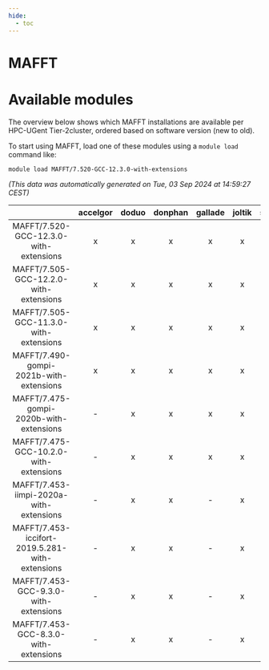 ```yaml
---
hide:
  - toc
---
```


MAFFT
=====

# Available modules


The overview below shows which MAFFT installations are available per HPC-UGent Tier-2cluster, ordered based on software version (new to old).

To start using MAFFT, load one of these modules using a `module load` command like:

```shell
module load MAFFT/7.520-GCC-12.3.0-with-extensions
```

*(This data was automatically generated on Tue, 03 Sep 2024 at 14:59:27 CEST)*  

| |accelgor|doduo|donphan|gallade|joltik|shinx|skitty|
| :---: | :---: | :---: | :---: | :---: | :---: | :---: | :---: |
|MAFFT/7.520-GCC-12.3.0-with-extensions|x|x|x|x|x|x|x|
|MAFFT/7.505-GCC-12.2.0-with-extensions|x|x|x|x|x|-|x|
|MAFFT/7.505-GCC-11.3.0-with-extensions|x|x|x|x|x|-|x|
|MAFFT/7.490-gompi-2021b-with-extensions|x|x|x|x|x|-|x|
|MAFFT/7.475-gompi-2020b-with-extensions|-|x|x|x|x|-|x|
|MAFFT/7.475-GCC-10.2.0-with-extensions|-|x|x|x|x|-|x|
|MAFFT/7.453-iimpi-2020a-with-extensions|-|x|x|-|x|-|x|
|MAFFT/7.453-iccifort-2019.5.281-with-extensions|-|x|x|-|x|-|x|
|MAFFT/7.453-GCC-9.3.0-with-extensions|-|x|x|-|x|-|x|
|MAFFT/7.453-GCC-8.3.0-with-extensions|-|x|x|-|x|-|x|
